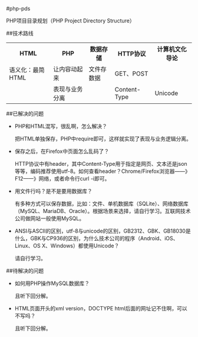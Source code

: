 #php-pds

PHP项目目录规划（PHP Project Directory Structure）

##技术路线

<table>
    <tr>
        <th>HTML</th>
        <th>PHP</th>
        <th>数据存储</th>
        <th>HTTP协议</th>
        <th>计算机文化导论</th>
    </tr>
    <tr>
        <td>语义化：最简HTML</td>
        <td>让内容动起来</td>
        <td>文件存数据</td>
        <td>GET、POST</td>
        <td></td>
    </tr>
    <tr>
        <td></td>
        <td>表现与业务分离</td>
        <td></td>
        <td>Content-Type</td>
        <td>Unicode</td>
    </tr>
</table>

##已解决的问题

* PHP和HTML混写，很乱啊，怎么解决？

    把HTML单独保存，PHP中require即可，这样就实现了表现与业务逻辑分离。

* 保存之后，在Firefox中页面怎么乱码了？

    HTTP协议中有header，其中Content-Type用于指定是网页、文本还是json等等，编码推荐使用utf-8。如何查看header？Chrome/Firefox浏览器——》F12——》网络，或者命令行curl -i即可。

* 用文件行吗？是不是要用数据库？

    有多种方式可以保存数据，比如：文件、单机数据库（SQLite）、网络数据库（MySQL、MariaDB、Oracle）。根据场景来选择，请自行学习。互联网技术公司做网站一般使用MySQL。

* ANSI与ASCII的区别，utf-8与unicode的区别，GB2312、GBK、GB18030是什么，GBK与CP936的区别，为什么技术公司的程序（Android、iOS、Linux、OS X、Windows）都使用Unicode？

    请自行学习。

##待解决的问题

* 如何用PHP操作MySQL数据库？

    且听下回分解。

* HTML页面开头的xml version，DOCTYPE html后面的网址记不住啊，可以不写吗？

    且听下回分解。
